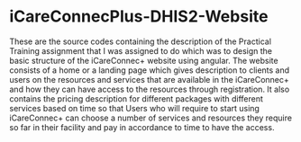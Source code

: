 # iCareConnecPlus-DHIS2-Website
These are the source codes containing the description of the Practical Training assignment that I was assigned to do which was to design the basic structure of the iCareConnec+ website using angular.
The website consists of a home or a landing page which gives description to clients and users on the resources and services that are available in the iCareConnec+ and how they can have access to the resources through registration. 
It also contains the pricing description for different packages with different services based on time so that Users who will require to start using iCareConnec+ can choose a number of services and resources they require so far in their facility and pay in accordance to time to have the access. 
